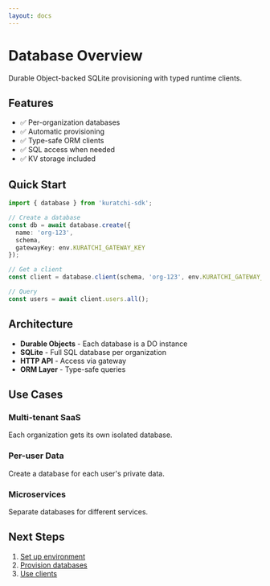 ```yaml
---
layout: docs
---
```


# Database Overview

Durable Object-backed SQLite provisioning with typed runtime clients.

## Features

- ✅ Per-organization databases
- ✅ Automatic provisioning
- ✅ Type-safe ORM clients
- ✅ SQL access when needed
- ✅ KV storage included

## Quick Start

```typescript
import { database } from 'kuratchi-sdk';

// Create a database
const db = await database.create({
  name: 'org-123',
  schema,
  gatewayKey: env.KURATCHI_GATEWAY_KEY
});

// Get a client
const client = database.client(schema, 'org-123', env.KURATCHI_GATEWAY_KEY);

// Query
const users = await client.users.all();
```

## Architecture

- **Durable Objects** - Each database is a DO instance
- **SQLite** - Full SQL database per organization
- **HTTP API** - Access via gateway
- **ORM Layer** - Type-safe queries

## Use Cases

### Multi-tenant SaaS
Each organization gets its own isolated database.

### Per-user Data
Create a database for each user's private data.

### Microservices
Separate databases for different services.

## Next Steps

1. [Set up environment](/docs/database/setup)
2. [Provision databases](/docs/database/provisioning)
3. [Use clients](/docs/database/clients)
